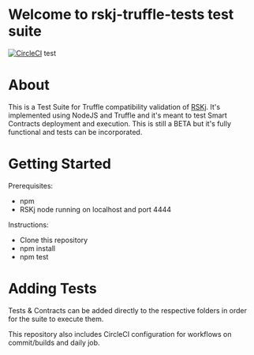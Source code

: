 # Welcome to rskj-truffle-tests test suite
[![CircleCI](https://circleci.com/gh/rsksmart/rskj-truffle-tests/tree/master.svg?style=svg)](https://circleci.com/gh/rsksmart/rskj-truffle-tests/tree/master)
test


# About
This is a Test Suite for Truffle compatibility validation of [RSKj](https://github.com/rsksmart/rskj).
It's implemented using NodeJS and Truffle and it's meant to test Smart Contracts deployment and execution.
This is still a BETA but it's fully functional and tests can be incorporated.


# Getting Started
Prerequisites:
- npm 
- RSKj node running on localhost and port 4444

Instructions:
- Clone this repository
- npm install
- npm test

# Adding Tests
Tests & Contracts can be added directly to the respective folders in order for the suite to execute them.

This repository also includes CircleCI configuration for workflows on commit/builds and daily job.
